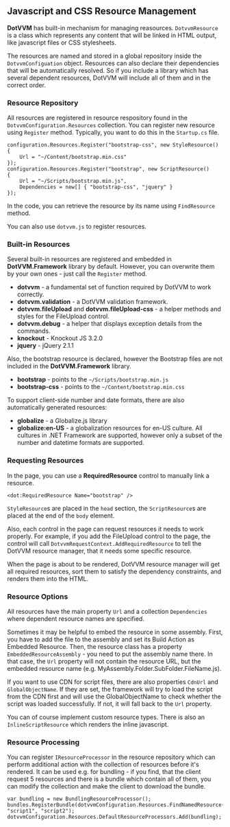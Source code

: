 ## Javascript and CSS Resource Management

**DotVVM** has built-in mechanism for managing reasources. `DotvvmResource` is a class which represents any content that will be 
linked in HTML output, like javascript files or CSS stylesheets. 

The resources are named and stored in a global repository inside the `DotvvmConfiguation` object. 
Resources can also declare their dependencies that will be automatically resolved.
So if you include a library which has several dependent resources, DotVVM will include all of them and in the correct order.


### Resource Repository

All resources are registered in resource respository found in the `DotvvmConfiguration.Resources` collection. 
You can register new resource using `Register` method. Typically, you want to do this in the `Startup.cs` file.

```CSHARP
configuration.Resources.Register("bootstrap-css", new StyleResource()
{
    Url = "~/Content/bootstrap.min.css"
});
configuration.Resources.Register("bootstrap", new ScriptResource()
{
    Url = "~/Scripts/bootstrap.min.js",
    Dependencies = new[] { "bootstrap-css", "jquery" }
});
```

In the code, you can retrieve the resource by its name using `FindResource` method. 

You can also use `dotvvm.js` to register resources.

<!-- TODO: sample -->


### Built-in Resources
Several built-in resources are registered and embedded in **DotVVM.Framework** library by default. 
However, you can overwrite them by your own ones - just call the `Register` method.

* **dotvvm** - a fundamental set of function required by DotVVM to work correctly.
* **dotvvm.validation** - a DotVVM validation framework.
* **dotvvm.fileUpload** and **dotvvm.fileUpload-css** - a helper methods and styles for the FileUpload control.
* **dotvvm.debug** - a helper that displays exception details from the commands.
* **knockout** - Knockout JS 3.2.0
* **jquery** - jQuery 2.1.1

Also, the bootstrap resource is declared, however the Bootstrap files are not included in the **DotVVM.Framework** library.

* **bootstrap** - points to the `~/Scripts/bootstrap.min.js`
* **bootstrap-css** - points to the `~/Content/bootstrap.min.css`

To support client-side number and date formats, there are also automatically generated resources:

* **globalize** - a Globalize.js library
* **globalize:en-US** - a globalization resources for en-US culture. All cultures in .NET Framework are supported, 
however only a subset of the number and datetime formats are supported.


### Requesting Resources

In the page, you can use a **RequiredResource** control to manually link a resource.

```DOTHTML
<dot:RequiredResource Name="bootstrap" />
```

`StyleResource`s are placed in the `head` section, the `ScriptResource`s are placed at the end of the `body` element.

Also, each control in the page can request resources it needs to work properly. For example, if you add the FileUpload control to the page,
the control will call `DotvvmRequestContext.AddRequiredResource` to tell the DotVVM resource manager, that it needs some specific resource.

When the page is about to be rendered, DotVVM resource manager will get all required resources, sort them to satisfy the dependency constraints, 
and renders them into the HTML.


### Resource Options

All resources have the main property `Url` and a collection `Dependencies` where dependent resource names are specified.

Sometimes it may be helpful to embed the resource in some assembly. First, you have to add the file to the assembly and set its Build Action as Embedded Resource.
Then, the resource class has a property `EmbeddedResourceAssembly` - you need to put the assembly name there.
In that case, the `Url` property will not contain the resource URL, but the embedded resource name (e.g. MyAssembly.Folder.SubFolder.FileName.js).

If you want to use CDN for script files, there are also properties `CdnUrl` and `GlobalObjectName`. If they are set, the framework will try to load the 
script from the CDN first and will use the GlobalObjectName to check whether the script was loaded successfully. If not, it will fall back to the `Url` property.

You can of course implement custom resource types. There is also an `InlineScriptResource` which renders the inline javascript.


### Resource Processing

You can register `IResourceProcessor` in the resource repository which can perform additional action with the collection of resources before it's rendered. 
It can be used e.g. for bundling - if you find, that the client request 5 resources and there is a bundle which contain all of them, you can modify 
the collection and make the client to download the bundle.

```CSHARP
var bundling = new BundlingResourceProcessor();
bundles.RegisterBundle(dotvvmConfiguration.Resources.FindNamedResource("myBundle"), "script1", "script2");
dotvvmConfiguration.Resources.DefaultResourceProcessors.Add(bundling);
```